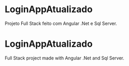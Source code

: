 # LoginAppAtualizado
Projeto Full Stack feito com Angular .Net e Sql Server.

# LoginAppAtualizado
Full Stack project made with Angular .Net and Sql Server.
